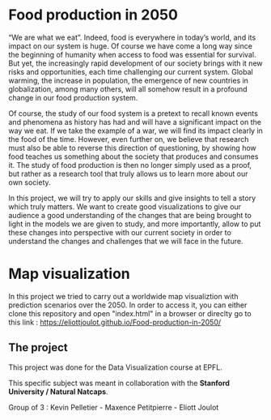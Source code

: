 # Food production in 2050

“We are what we eat”. Indeed, food is everywhere in today’s world, and its impact on our system is huge. Of course we have come a long way since the beginning of humanity when access to food was essential for survival. But yet, the increasingly rapid development of our society brings with it new risks and opportunities, each time challenging our current system. Global warming, the increase in population, the emergence of new countries in globalization, among many others, will all somehow result in a profound change in our food production system.

Of course, the study of our food system is a pretext to recall known events and phenomena as history has had and will have a significant impact on the way we eat. If we take the example of a war, we will find its impact clearly in the food of the time. However, even further on, we believe that research must also be able to reverse this direction of questioning, by showing how food teaches us something about the society that produces and consumes it. The study of food production is then no longer simply used as a proof, but rather as a research tool that truly allows us to learn more about our own society.

In this project, we will try to apply our skills and give insights to tell a story which truly matters. We want to create good visualizations to give our audience a good understanding of the changes that are being brought to light in the models we are given to study, and more importantly, allow to put these changes into perspective with our current society in order to understand the changes and challenges that we will face in the future.

# Map visualization

In this project we tried to carry out a worldwide map visualiztion with prediction scenarios over the 2050.
In order to access it, you can either clone this repository and open "index.html" in a browser or direclty go to this link : https://eliottjoulot.github.io/Food-production-in-2050/


## The project
This project was done for the Data Visualization course at EPFL.

This specific subject was meant in collaboration with the __Stanford University / Natural Natcaps__.

Group of 3 : Kevin Pelletier - Maxence Petitpierre - Eliott Joulot 
